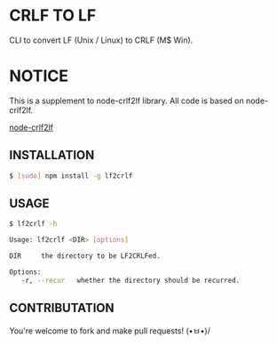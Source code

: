 # CRLF TO LF

CLI to convert LF (Unix / Linux) to CRLF (M$ Win).

# NOTICE

This is a supplement to node-crlf2lf library.
All code is based on node-crlf2lf.

[node-crlf2lf](https://github.com/XadillaX/node-crlf2lf)

## INSTALLATION

```sh
$ [sudo] npm install -g lf2crlf
```

## USAGE

```bash
$ lf2crlf -h

Usage: lf2crlf <DIR> [options]

DIR     the directory to be LF2CRLFed.

Options:
   -r, --recur   whether the directory should be recurred.
```

## CONTRIBUTATION

You're welcome to fork and make pull requests! (•ㅂ•)/
